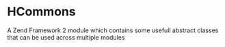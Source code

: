 HCommons
========

A Zend Framework 2 module which contains some usefull abstract classes that can be used across multiple modules

